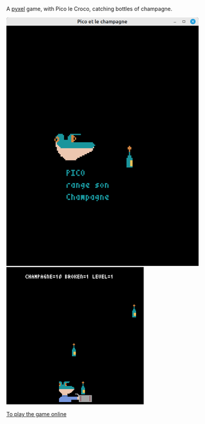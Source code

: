 A [pyxel](https://github.com/kitao/pyxel) game, with Pico le Croco, catching bottles of champagne.

![](./images/champyxel-begin.png)
![Playing the Game](./images/game.gif)


[To play the game online](https://kitao.github.io/pyxel/wasm/launcher/?run=cryptax.champyxel.pico)
